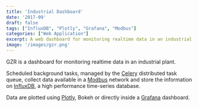 ```yaml
---
title: 'Industrial Dashboard'
date: '2017-09'
draft: false
tags: ["InfluxDB", "Plotly", "Grafana", "Modbus"]
categories: ["Web Application"]
excerpt: A web dashboard for monitoring realtime data in an industrial plant.
image: '/images/gzr.png'
---
```


GZR is a dashboard for monitoring realtime data in an industrial plant. 

Scheduled background tasks, managed by the [Celery](http://www.celeryproject.org/) distributed task queue, collect data available in a [Modbus](https://en.wikipedia.org/wiki/Modbus) network and store the information on [InfluxDB](https://www.influxdata.com/), a high performance time-series database. 

Data are plotted using [Plotly](https://plot.ly/), Bokeh or directly inside a [Grafana](https://grafana.com/) dashboard.
